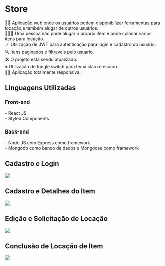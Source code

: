 <h1>Store</h1>
👨‍💻 Aplicação web onde os usuários podem disponibilizar ferramentas para locação,e também alugar de outros usuários.<br>
🧑🏽‍🦰 Uma pessoa não pode alugar o proprio item e pode colocar varios itens para locação.<br>
🪄 Utilização de JWT para autenticação para login e cadastro do usuário.<br>
🔍 Itens paginados e filtraveis pelo usuario.<br>
🛠️ O projeto está sendo atualizado.<br>
🔛 Utilização de toogle switch para tema claro e escuro.<br>
🤏🏽 Aplicação totalmente responsiva.

<h2>Linguagens Utilizadas</h2>
    <h3>Front-end</h3>
    - React JS <br>
    - Styled Components
    <h3>Back-end</h3>
    - Node JS com Express como framework<br>
    - Mongodb como banco de dados e Mongoose como framework<p></p>
    
<h2>Cadastro e Login</h2>  
<img src ="for_readme/tela-principal-e-cadastro-1m.gif">

<h2>Cadastro e Detalhes do Item</h2>  
<img src ="for_readme/cadastro-produto-1m.gif">

<h2>Edição e Solicitação de Locação</h2>  
<img src ="for_readme/solicitacao-locacao.gif">

<h2>Conclusão de Locação de Item</h2>  
<img src ="for_readme/conclusao-locacao.gif">
